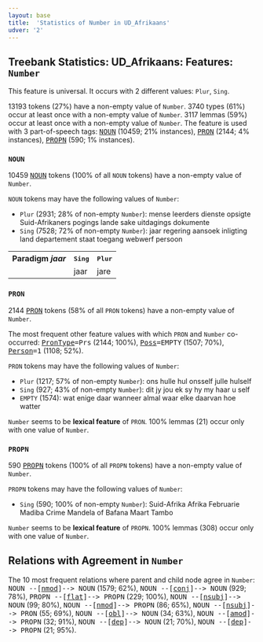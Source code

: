 ```yaml
---
layout: base
title:  'Statistics of Number in UD_Afrikaans'
udver: '2'
---
```


## Treebank Statistics: UD_Afrikaans: Features: `Number`

This feature is universal.
It occurs with 2 different values: `Plur`, `Sing`.

13193 tokens (27%) have a non-empty value of `Number`.
3740 types (61%) occur at least once with a non-empty value of `Number`.
3117 lemmas (59%) occur at least once with a non-empty value of `Number`.
The feature is used with 3 part-of-speech tags: <tt><a href="af-pos-NOUN.html">NOUN</a></tt> (10459; 21% instances), <tt><a href="af-pos-PRON.html">PRON</a></tt> (2144; 4% instances), <tt><a href="af-pos-PROPN.html">PROPN</a></tt> (590; 1% instances).

### `NOUN`

10459 <tt><a href="af-pos-NOUN.html">NOUN</a></tt> tokens (100% of all `NOUN` tokens) have a non-empty value of `Number`.

`NOUN` tokens may have the following values of `Number`:

* `Plur` (2931; 28% of non-empty `Number`): mense leerders dienste opsigte Suid-Afrikaners pogings lande sake uitdagings dokumente
* `Sing` (7528; 72% of non-empty `Number`): jaar regering aansoek inligting land departement staat toegang webwerf persoon

<table>
  <tr><th>Paradigm <i>jaar</i></th><th><tt>Sing</tt></th><th><tt>Plur</tt></th></tr>
  <tr><td><tt></tt></td><td>jaar</td><td>jare</td></tr>
</table>

### `PRON`

2144 <tt><a href="af-pos-PRON.html">PRON</a></tt> tokens (58% of all `PRON` tokens) have a non-empty value of `Number`.

The most frequent other feature values with which `PRON` and `Number` co-occurred: <tt><a href="af-feat-PronType.html">PronType</a></tt><tt>=Prs</tt> (2144; 100%), <tt><a href="af-feat-Poss.html">Poss</a></tt><tt>=EMPTY</tt> (1507; 70%), <tt><a href="af-feat-Person.html">Person</a></tt><tt>=1</tt> (1108; 52%).

`PRON` tokens may have the following values of `Number`:

* `Plur` (1217; 57% of non-empty `Number`): ons hulle hul onsself julle hulself
* `Sing` (927; 43% of non-empty `Number`): dit jy jou ek sy hy my haar u self
* `EMPTY` (1574): wat enige daar wanneer almal waar elke daarvan hoe watter

`Number` seems to be **lexical feature** of `PRON`. 100% lemmas (21) occur only with one value of `Number`.

### `PROPN`

590 <tt><a href="af-pos-PROPN.html">PROPN</a></tt> tokens (100% of all `PROPN` tokens) have a non-empty value of `Number`.

`PROPN` tokens may have the following values of `Number`:

* `Sing` (590; 100% of non-empty `Number`): Suid-Afrika Afrika Februarie Madiba Crime Mandela of Bafana Maart Tambo

`Number` seems to be **lexical feature** of `PROPN`. 100% lemmas (308) occur only with one value of `Number`.

## Relations with Agreement in `Number`

The 10 most frequent relations where parent and child node agree in `Number`:
<tt>NOUN --[<tt><a href="af-dep-nmod.html">nmod</a></tt>]--> NOUN</tt> (1579; 62%),
<tt>NOUN --[<tt><a href="af-dep-conj.html">conj</a></tt>]--> NOUN</tt> (929; 78%),
<tt>PROPN --[<tt><a href="af-dep-flat.html">flat</a></tt>]--> PROPN</tt> (229; 100%),
<tt>NOUN --[<tt><a href="af-dep-nsubj.html">nsubj</a></tt>]--> NOUN</tt> (99; 80%),
<tt>NOUN --[<tt><a href="af-dep-nmod.html">nmod</a></tt>]--> PROPN</tt> (86; 65%),
<tt>NOUN --[<tt><a href="af-dep-nsubj.html">nsubj</a></tt>]--> PRON</tt> (55; 69%),
<tt>NOUN --[<tt><a href="af-dep-obl.html">obl</a></tt>]--> NOUN</tt> (34; 63%),
<tt>NOUN --[<tt><a href="af-dep-amod.html">amod</a></tt>]--> PROPN</tt> (32; 91%),
<tt>NOUN --[<tt><a href="af-dep-dep.html">dep</a></tt>]--> NOUN</tt> (21; 70%),
<tt>NOUN --[<tt><a href="af-dep-dep.html">dep</a></tt>]--> PROPN</tt> (21; 95%).

